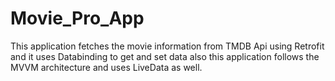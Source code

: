 # Movie_Pro_App
This application fetches the movie information from TMDB Api using Retrofit and it uses Databinding to get and set data also this application follows the MVVM architecture and uses LiveData as well.
